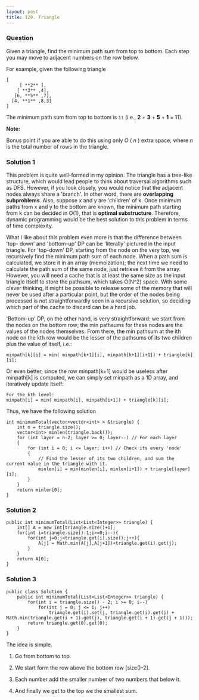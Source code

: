 ```yaml
---
layout: post
title: 120. Triangle
---
```

### Question
Given a triangle, find the minimum path sum from top to bottom. Each step you
may move to adjacent numbers on the row below.

For example, given the following triangle

    
    
    [
         [ **2** ],
        [ **3** ,4],
       [6, **5** ,7],
      [4, **1** ,8,3]
    ]
    

The minimum path sum from top to bottom is `11` (i.e., **2** \+ **3** \+ **5**
\+ **1** = 11).

 **Note:**

Bonus point if you are able to do this using only _O_ ( _n_ ) extra space,
where _n_ is the total number of rows in the triangle.

### Solution 1
This problem is quite well-formed in my opinion. The triangle has a tree-like
structure, which would lead people to think about traversal algorithms such as
DFS. However, if you look closely, you would notice that the adjacent nodes
always share a 'branch'. In other word, there are **overlapping subproblems**.
Also, suppose x and y are 'children' of k. Once minimum paths from x and y to
the bottom are known, the minimum path starting from k can be decided in O(1),
that is **optimal substructure**. Therefore, dynamic programming would be the
best solution to this problem in terms of time complexity.

What I like about this problem even more is that the difference between 'top-
down' and 'bottom-up' DP can be 'literally' pictured in the input triangle.
For 'top-down' DP, starting from the node on the very top, we recursively find
the minimum path sum of each node. When a path sum is calculated, we store it
in an array (memoization); the next time we need to calculate the path sum of
the same node, just retrieve it from the array. However, you will need a cache
that is at least the same size as the input triangle itself to store the
pathsum, which takes O(N^2) space. With some clever thinking, it might be
possible to release some of the memory that will never be used after a
particular point, but the order of the nodes being processed is not
straightforwardly seen in a recursive solution, so deciding which part of the
cache to discard can be a hard job.

'Bottom-up' DP, on the other hand, is very straightforward: we start from the
nodes on the bottom row; the min pathsums for these nodes are the values of
the nodes themselves. From there, the min pathsum at the ith node on the kth
row would be the lesser of the pathsums of its two children plus the value of
itself, i.e.:

    
    
    minpath[k][i] = min( minpath[k+1][i], minpath[k+1][i+1]) + triangle[k][i];
    

Or even better, since the row minpath[k+1] would be useless after minpath[k]
is computed, we can simply set minpath as a 1D array, and iteratively update
itself:

    
    
    For the kth level:
    minpath[i] = min( minpath[i], minpath[i+1]) + triangle[k][i]; 
    

Thus, we have the following solution

    
    
    int minimumTotal(vector<vector<int> > &triangle) {
        int n = triangle.size();
        vector<int> minlen(triangle.back());
        for (int layer = n-2; layer >= 0; layer--) // For each layer
        {
            for (int i = 0; i <= layer; i++) // Check its every 'node'
            {
                // Find the lesser of its two children, and sum the current value in the triangle with it.
                minlen[i] = min(minlen[i], minlen[i+1]) + triangle[layer][i]; 
            }
        }
        return minlen[0];
    }


### Solution 2
    
    
    public int minimumTotal(List<List<Integer>> triangle) {
        int[] A = new int[triangle.size()+1];
        for(int i=triangle.size()-1;i>=0;i--){
            for(int j=0;j<triangle.get(i).size();j++){
                A[j] = Math.min(A[j],A[j+1])+triangle.get(i).get(j);
            }
        }
        return A[0];
    }


### Solution 3
    
    
    public class Solution {
        public int minimumTotal(List<List<Integer>> triangle) {
            for(int i = triangle.size() - 2; i >= 0; i--)
                for(int j = 0; j <= i; j++)
                    triangle.get(i).set(j, triangle.get(i).get(j) + Math.min(triangle.get(i + 1).get(j), triangle.get(i + 1).get(j + 1)));
            return triangle.get(0).get(0);
        }
    }
    

The idea is simple.

  1. Go from bottom to top.

  2. We start form the row above the bottom row [size()-2].

  3. Each number add the smaller number of two numbers that below it.

  4. And finally we get to the top we the smallest sum.



